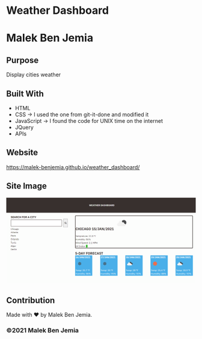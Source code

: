 # Weather Dashboard

# Malek Ben Jemia

## Purpose
Display cities weather

## Built With
* HTML
* CSS -> I used the one from git-it-done and modified it
* JavaScript -> I found the code for UNIX time on the internet
* JQuery
* APIs

## Website
https://malek-benjemia.github.io/weather_dashboard/

## Site Image
<img src=".\assets\images\site.png">

## Contribution
Made with ❤️ by Malek Ben Jemia.

### ©️2021 Malek Ben Jemia